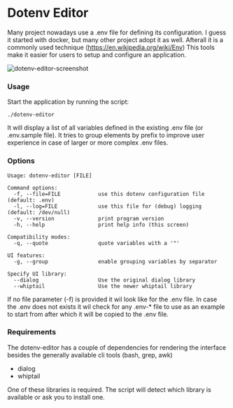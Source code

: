 # Dotenv Editor
Many project nowadays use a .env file for defining its configuration.
I guess it started with docker, but many other project adopt it as well.
Afterall it is a commonly used technique (https://en.wikipedia.org/wiki/Env)
This tools make it easier for users to setup and configure an application.

![dotenv-editor-screenshot](https://user-images.githubusercontent.com/503929/91663533-bd27c080-eae9-11ea-9d1d-9e2196b23b11.png)

### Usage
Start the application by running the script:
```
./dotenv-editor
```

It will display a list of all variables defined in the existing .env file (or
.env.sample file). It tries to group elements by prefix to improve user
experience in case of larger or more complex .env files.


### Options
```
Usage: dotenv-editor [FILE]

Command options:
  -f, --file=FILE            use this dotenv configuration file (default: .env)
  -l, --log=FILE             use this file for (debug) logging (default: /dev/null)
  -v, --version              print program version
  -h, --help                 print help info (this screen)

Compatibility modes:
  -q, --quote                quote variables with a '"'

UI features:
  -g, --group                enable grouping variables by separator

Specify UI library:
  --dialog                   Use the original dialog library
  --whiptail                 Use the newer whiptail library
```

If no file parameter (-f) is provided it wil look like for the .env file. In
case the .env does not exists it wil check for any .env-* file to use as an
example to start from after which it will be copied to the .env file.


### Requirements
The dotenv-editor has a couple of dependencies for rendering the interface
besides the generally available cli tools (bash, grep, awk)

* dialog
* whiptail

One of these libraries is required. The script will detect which library is
available or ask you to install one.
